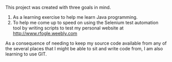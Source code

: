 This project was created with three goals in mind.
1. As a learning exercise to help me learn Java programming.
2. To help me come up to speed on using the Selenium test automation tool by writing scripts to test my
personal website at http://www.rfogle.weebly.com

As a consequence of needing to keep my source code available from any of the several places that I might be able to 
sit and write code from, I am also learning to use GIT.
